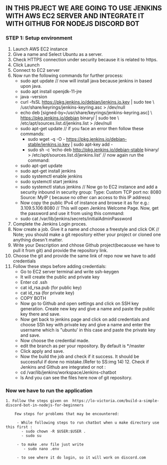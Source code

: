 ## IN THIS PRJECT WE ARE GOING TO USE JENKINS WITH AWS EC2 SERVER AND INTEGRATE IT WITH GITHUB FOR NODEJS DISCORD BOT

### STEP 1: Setup environment
   1. Launch AWS EC2 instance 
   2. Give a name and Select Ubuntu as a server.
   3. Check HTTPS connection under security because it is related to https.
   4. Click Launch
   5. Connect to EC2 server
   6. Now run the following commands for further process:
       - sudo apt update
       // now will install java because jenkins in based upon java.
       - sudo apt install openjdk-11-jre
       - java -version
       - curl -fsSL https://pkg.jenkins.io/debian/jenkins.io.key | sudo tee \   /usr/share/keyrings/jenkins-keyring.asc > /dev/null 
       - echo deb [signed-by=/usr/share/keyrings/jenkins-keyring.asc] \   https://pkg.jenkins.io/debian binary/ | sudo tee \   /etc/apt/sources.list.d/jenkins.list > /dev/null
       - sudo apt-get update 
       // if you face an error then follow these commands: 
            - sudo wget -q -O - https://pkg.jenkins.io/debian-stable/jenkins.io.key | sudo apt-key add -
            - sudo sh -c 'echo deb http://pkg.jenkins.io/debian-stable binary/ > /etc/apt/sources.list.d/jenkins.list'
        // now again run the command:
        - sudo apt-get update
        - sudo apt-get install jenkins
	    - sudo systemctl enable jenkins
	    - sudo systemctl start jenkins
	    - sudo systemctl status jenkins
    // Now go to EC2 instance and add a security inbound in security group: 
    Type: Custom TCP 
    port no:  8080
    Source: MyIP ( because no other can access to this IP address) 
        - Now copy the public IPv4 of instance and browse it as for e.g.: 3.109.5.106:8080 
        // This will open Jenkins Welcome Page. Now, get the password and use it from using this command:
	    - sudo cat /var/lib/jenkins/secrets/initialAdminPassword
   7. Complete the Jenkins Login proces.
   8. Now create a job. Give it a name and choose a freestyle and click OK
   // Note; you should make a git repository either your project or cloned one anything doesn't matter.
   9. Write your Description and chhose Github project(becaouse we have to pull it from git) and provide the repository link.
   10. Choose the git and provide the same link of repo now we have to add credentials
   11. Follow these steps before adding credentials:
        - Go to EC2 server terminal and write ssh-keygen
        - It will create the public and private key
        - Enter cd .ssh
        - cat id_rsa.pub (for public key)
        - cat id_rsa (for private key)
        - COPY BOTH
        - Now go to Github and open settings and click on SSH key generation. Create new key and give a name and paste the public key there and save.
        - Now get back to jenkins page and click on add credentials and choose SSh key with private key and give a name and enter the username which is "ubuntu' in this case and paste the private key and save.
        - Now choose the credential made.
        - edit the branch as per your repository. By default is */master
        - Click apply and save.
        - Now the build the job and check if it success. It should be successful if done no mistake.(Refer to SS:img 14)
    12. Check if Jenkins and Github are integrated or not :
        - cd /var/lib/jenkins/workspace/Jenkins-chatbot 
        - ls
        And you can see the files here now of git repository.

   ### Now we have to run the application
     
    1. Follow the steps given on  https://lo-victoria.com/build-a-simple-discord-bot-in-nodejs-for-beginners
        
        Few steps for problems that may be encountered:
        
         - While following steps to run chatbot when u make directory use this first :
           - sudo chown -R $USER:$USER .
           - sudo su
       
         - to make .env file just write 
            - sudo nano .env 

         - to see where it do login, so it will work on discord.com 


